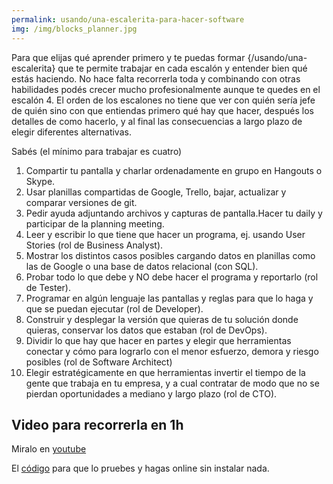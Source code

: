 ```yaml
---
permalink: usando/una-escalerita-para-hacer-software
img: /img/blocks_planner.jpg
---
```


Para que elijas qué aprender primero y te puedas formar {/usando/una-escalerita} que te permite trabajar en cada escalón y entender bien qué estás haciendo. No hace falta recorrerla toda y combinando con otras habilidades podés crecer mucho profesionalmente aunque te quedes en el escalón 4. El orden de los escalones no tiene que ver con quién sería jefe de quién sino con que entiendas primero qué hay que hacer, después los detalles de como hacerlo, y al final las consecuencias a largo plazo de elegir diferentes alternativas.

Sabés (el mínimo para trabajar es cuatro)
1. Compartir tu pantalla y charlar ordenadamente en grupo en Hangouts o Skype. 
2. Usar planillas compartidas de Google,  Trello, bajar, actualizar y comparar versiones de git. 
3. Pedir ayuda adjuntando archivos y capturas de pantalla.Hacer tu daily y participar de la planning meeting.
4. Leer y escribir lo que tiene que hacer un programa, ej. usando User Stories (rol de Business Analyst).
5. Mostrar los distintos casos posibles cargando datos en planillas como las de Google o una base de datos relacional (con SQL).
6. Probar todo lo que debe y NO debe hacer el programa y reportarlo (rol de Tester).
7. Programar en algún lenguaje las pantallas y reglas para que lo haga y que se puedan ejecutar (rol de Developer).
8. Construir y desplegar la versión que quieras de tu solución donde quieras, conservar los datos que estaban (rol de DevOps).
9. Dividir lo que hay que hacer en partes y elegir que herramientas conectar y cómo para lograrlo con el menor esfuerzo, demora y riesgo posibles (rol de Software Architect)
10. Elegir estratégicamente en que herramientas invertir el tiempo de la gente que trabaja en tu empresa, y a cual contratar de modo que no se pierdan oportunidades a mediano y largo plazo (rol de CTO).


## Video para recorrerla en 1h

Miralo en [youtube](https://www.youtube.com/watch?v=byLXzD0LaDo&list=PLuw2k9vttfEz1SEuu0trISyLu_HH4R8DG)

El [código](https://glitch.com/edit/#!/podemos-aprender-numero-en-palabras) para que lo pruebes y hagas online sin instalar nada.


